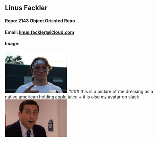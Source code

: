 ## Linus Fackler
#### Repo: 2143 Object Oriented Repo
#### Email: linus.fackler@iCloud.com
#### Image:
<img src="random/profile.jpg" width="200">
#### this is a picture of me dressing as a native american holding apple juice + it is also my avatar on slack
<img src="random/michael.gif" width="200">
